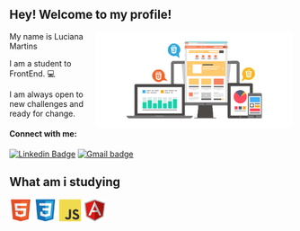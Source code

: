 

## Hey! Welcome to my profile!
<img align="right" src="https://github.com/Lucianamartins/Lucianamartins/blob/main/frontEnd.png?raw=true" width="350"/>
My name is Luciana Martins

I am a student to FrontEnd. 💻

I am always open to new challenges and ready for change.

#### Connect with me:
[![Linkedin Badge](https://img.shields.io/badge/-Linkedin-blue?style=flat-square&logo=Linkedin&logoColor=white&link=https://www.linkedin.com/in/luciana-martins-20b522205/)](https://www.linkedin.com/in/luciana-martins-20b522205/) [![Gmail badge](https://img.shields.io/badge/-Email-red?style=flat-square&logo=Gmail&logoColor=white&link=mailto:wellington.m.de.freitas@gmail.com)](mailto:wellington.m.de.freitas@gmail.com)



## What am i studying

<img src ="https://raw.githubusercontent.com/devicons/devicon/master/icons/html5/html5-original.svg" alt = "HTML5" width = "40" height = "40" style = "max-width: 100%;"> </img> <img src ="https://raw.githubusercontent.com/devicons/devicon/master/icons/css3/css3-original.svg" alt = "CSS3" width = "40" height = "40" style = "max-width: 100%;"> </img> <img src ="https://raw.githubusercontent.com/devicons/devicon/master/icons/javascript/javascript-original.svg" alt = "JS" width = "40" height = "40" style = "max-width: 100%;"> </img> <img src ="https://raw.githubusercontent.com/devicons/devicon/2809b567852a4648062a2d3e7c1c531367458c0b/icons/angularjs/angularjs-original.svg" alt = "Angular" width = "40" height = "40" style = "max-width: 100%;"> </img>
